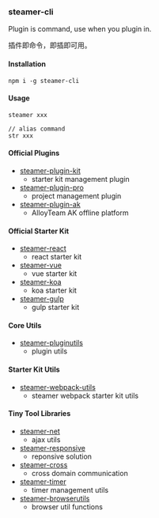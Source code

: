 ### steamer-cli

Plugin is command, use when you plugin in.

插件即命令，即插即可用。

#### Installation

```
npm i -g steamer-cli
```

#### Usage
```
steamer xxx

// alias command
str xxx
```

#### Official Plugins
* [steamer-plugin-kit](https://github.com/SteamerTeam/steamer-plugin-kit)
	- starter kit management plugin 
* [steamer-plugin-pro](https://github.com/SteamerTeam/steamer-plugin-pro)
	- project management plugin 
* [steamer-plugin-ak](https://github.com/SteamerTeam/steamer-plugin-ak)
	- AlloyTeam AK offline platform

#### Official Starter Kit
* [steamer-react](https://github.com/SteamerTeam/steamer-react) 
	- react starter kit
* [steamer-vue](https://github.com/SteamerTeam/steamer-vue)
	- vue starter kit
* [steamer-koa](https://github.com/SteamerTeam/steamer-koa)
	- koa starter kit
* [steamer-gulp](https://github.com/SteamerTeam/steamer-gulp)
	- gulp starter kit

#### Core Utils
* [steamer-pluginutils](https://github.com/SteamerTeam/steamer-pluginutils)
	- plugin utils

#### Starter Kit Utils
* [steamer-webpack-utils](https://github.com/SteamerTeam/steamer-webpack-utils)
	- steamer webpack starter kit utils

#### Tiny Tool Libraries
* [steamer-net](https://github.com/SteamerTeam/steamer-net)
	- ajax utils
* [steamer-responsive](https://github.com/SteamerTeam/steamer-responsive)
	- reponsive solution
* [steamer-cross](https://github.com/SteamerTeam/steamer-cross)
	- cross domain communication
* [steamer-timer](https://github.com/SteamerTeam/steamer-timer)
	- timer management utils
* [steamer-browserutils](https://github.com/SteamerTeam/steamer-browserutils)
	- browser util functions

